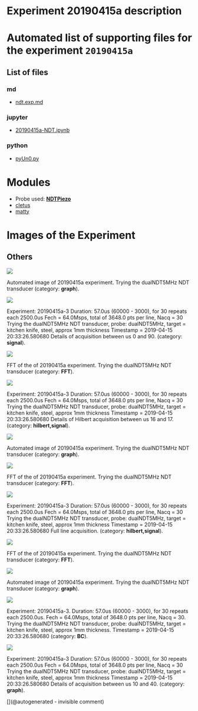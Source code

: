 # Experiment 20190415a description





# Automated list of supporting files for the __experiment `20190415a`__

## List of files

### md

* [ndt.exp.md](/matty/20190415a/ndt.exp.md)


### jupyter

* [20190415a-NDT.ipynb](/matty/20190415a/20190415a-NDT.ipynb)


### python

* [pyUn0.py](/matty/20190415a/pyUn0.py)





# Modules

* Probe used: __[NDTPiezo](/include/probes/auto/NDTPiezo.md)__
* [cletus](/retired/cletus/)
* [matty](/matty/)




# Images of the Experiment

## Others

![](/matty/20190415a/images/20190415a-1.jpg)

Automated image of 20190415a experiment. Trying the dualNDT5MHz NDT transducer (category: __graph__).

![](/matty/20190415a/images/details_0-90_20190415a-3.jpg)

Experiment: 20190415a-3
Duration: 57.0us (60000 - 3000), for 30 repeats each 2500.0us
Fech = 64.0Msps, total of 3648.0 pts per line, Nacq = 30
Trying the dualNDT5MHz NDT transducer, probe: dualNDT5MHz, target = kitchen knife, steel, approx 1mm thickness
Timestamp = 2019-04-15 20:33:26.580680
Details of acquisition between us 0 and 90. (category: __signal__).

![](/matty/20190415a/images/20190415a-2-fft.jpg)

FFT of the of 20190415a experiment. Trying the dualNDT5MHz NDT transducer (category: __FFT__).

![](/matty/20190415a/images/details_alllines_avg_16-17_20190415a-3.jpg)

Experiment: 20190415a-3
Duration: 57.0us (60000 - 3000), for 30 repeats each 2500.0us
Fech = 64.0Msps, total of 3648.0 pts per line, Nacq = 30
Trying the dualNDT5MHz NDT transducer, probe: dualNDT5MHz, target = kitchen knife, steel, approx 1mm thickness
Timestamp = 2019-04-15 20:33:26.580680
Details of Hilbert acquisition between us 16 and 17. (category: __hilbert,signal__).

![](/matty/20190415a/images/20190415a-3.jpg)

Automated image of 20190415a experiment. Trying the dualNDT5MHz NDT transducer (category: __graph__).

![](/matty/20190415a/images/20190415a-1-fft.jpg)

FFT of the of 20190415a experiment. Trying the dualNDT5MHz NDT transducer (category: __FFT__).

![](/matty/20190415a/images/Full_details_alllines_avg_16-17_20190415a-3.jpg)

Experiment: 20190415a-3
Duration: 57.0us (60000 - 3000), for 30 repeats each 2500.0us
Fech = 64.0Msps, total of 3648.0 pts per line, Nacq = 30
Trying the dualNDT5MHz NDT transducer, probe: dualNDT5MHz, target = kitchen knife, steel, approx 1mm thickness
Timestamp = 2019-04-15 20:33:26.580680
Full line acquisition. (category: __hilbert,signal__).

![](/matty/20190415a/images/20190415a-3-fft.jpg)

FFT of the of 20190415a experiment. Trying the dualNDT5MHz NDT transducer (category: __FFT__).

![](/matty/20190415a/images/20190415a-2.jpg)

Automated image of 20190415a experiment. Trying the dualNDT5MHz NDT transducer (category: __graph__).

![](/matty/20190415a/images/2DArray_20190415a-3.jpg)

Experiment: 20190415a-3. Duration: 57.0us (60000 - 3000), for 30 repeats each 2500.0us. Fech = 64.0Msps, total of 3648.0 pts per line, Nacq = 30. Trying the dualNDT5MHz NDT transducer, probe: dualNDT5MHz, target = kitchen knife, steel, approx 1mm thickness. Timestamp = 2019-04-15 20:33:26.580680 (category: __BC__).

![](/matty/20190415a/images/details_10-40_20190415a-3.jpg)

Experiment: 20190415a-3
Duration: 57.0us (60000 - 3000), for 30 repeats each 2500.0us
Fech = 64.0Msps, total of 3648.0 pts per line, Nacq = 30
Trying the dualNDT5MHz NDT transducer, probe: dualNDT5MHz, target = kitchen knife, steel, approx 1mm thickness
Timestamp = 2019-04-15 20:33:26.580680
Details of acquisition between us 10 and 40. (category: __graph__).










[](@autogenerated - invisible comment)
